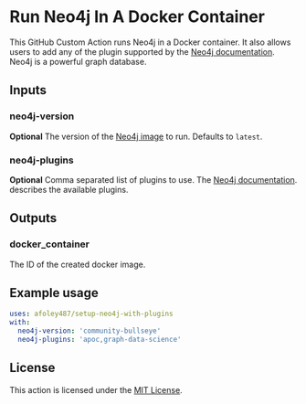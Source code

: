 # Run Neo4j In A Docker Container
This GitHub Custom Action runs Neo4j in a Docker container.
It also allows users to add any of the plugin supported by the
[Neo4j documentation](https://neo4j.com/docs/operations-manual/current/docker/plugins/#docker-plugins-neo4jplugins).
Neo4j is a powerful graph database.

## Inputs
### neo4j-version
**Optional** The version of the
[Neo4j image](https://hub.docker.com/_/neo4j/tags)
to run. Defaults to `latest`.

### neo4j-plugins
**Optional** Comma separated list of plugins to use. 
The 
[Neo4j documentation](https://neo4j.com/docs/operations-manual/current/docker/plugins/#docker-plugins-neo4jplugins).
describes the available plugins.

## Outputs

### docker_container

The ID of the created docker image.

## Example usage
```yaml
uses: afoley487/setup-neo4j-with-plugins
with:
  neo4j-version: 'community-bullseye'
  neo4j-plugins: 'apoc,graph-data-science'
```

## License
This action is licensed under the 
[MIT License](https://github.com/afoley587/setup-neo4j-with-plugins/blob/main/LICENSE).
